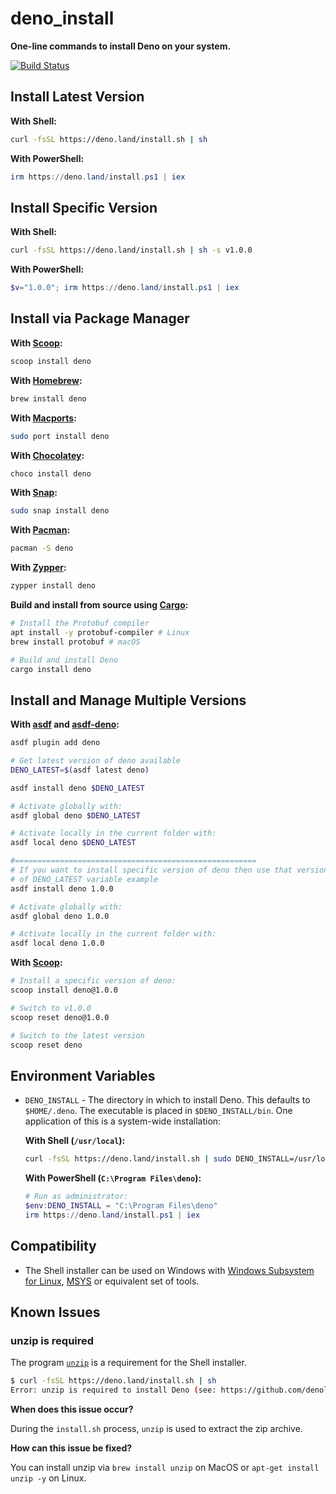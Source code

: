 # deno_install

**One-line commands to install Deno on your system.**

[![Build Status](https://github.com/denoland/deno_install/workflows/ci/badge.svg?branch=master)](https://github.com/denoland/deno_install/actions)

## Install Latest Version

**With Shell:**

```sh
curl -fsSL https://deno.land/install.sh | sh
```

**With PowerShell:**

```powershell
irm https://deno.land/install.ps1 | iex
```

## Install Specific Version

**With Shell:**

```sh
curl -fsSL https://deno.land/install.sh | sh -s v1.0.0
```

**With PowerShell:**

```powershell
$v="1.0.0"; irm https://deno.land/install.ps1 | iex
```

## Install via Package Manager

**With [Scoop](https://github.com/ScoopInstaller/Main/blob/master/bucket/deno.json):**

```powershell
scoop install deno
```

**With [Homebrew](https://formulae.brew.sh/formula/deno):**

```sh
brew install deno
```

**With [Macports](https://ports.macports.org/port/deno/summary):**

```sh
sudo port install deno
```

**With [Chocolatey](https://chocolatey.org/packages/deno):**

```powershell
choco install deno
```

**With [Snap](https://snapcraft.io/deno):**

```sh
sudo snap install deno
```

**With [Pacman](https://www.archlinux.org/pacman/):**

```sh
pacman -S deno
```

**With [Zypper](https://software.opensuse.org/package/deno):**

```sh
zypper install deno
```

**Build and install from source using [Cargo](https://lib.rs/crates/deno):**

```sh
# Install the Protobuf compiler
apt install -y protobuf-compiler # Linux
brew install protobuf # macOS

# Build and install Deno
cargo install deno
```

## Install and Manage Multiple Versions

**With [asdf](https://asdf-vm.com) and [asdf-deno](https://github.com/asdf-community/asdf-deno):**

```sh
asdf plugin add deno

# Get latest version of deno available
DENO_LATEST=$(asdf latest deno)

asdf install deno $DENO_LATEST

# Activate globally with:
asdf global deno $DENO_LATEST

# Activate locally in the current folder with:
asdf local deno $DENO_LATEST

#======================================================
# If you want to install specific version of deno then use that version instead
# of DENO_LATEST variable example
asdf install deno 1.0.0

# Activate globally with:
asdf global deno 1.0.0

# Activate locally in the current folder with:
asdf local deno 1.0.0
```

**With [Scoop](https://github.com/lukesampson/scoop/wiki/Switching-Ruby-And-Python-Versions):**

```sh
# Install a specific version of deno:
scoop install deno@1.0.0

# Switch to v1.0.0
scoop reset deno@1.0.0

# Switch to the latest version
scoop reset deno
```

## Environment Variables

- `DENO_INSTALL` - The directory in which to install Deno. This defaults to
  `$HOME/.deno`. The executable is placed in `$DENO_INSTALL/bin`. One
  application of this is a system-wide installation:

  **With Shell (`/usr/local`):**

  ```sh
  curl -fsSL https://deno.land/install.sh | sudo DENO_INSTALL=/usr/local sh
  ```

  **With PowerShell (`C:\Program Files\deno`):**

  ```powershell
  # Run as administrator:
  $env:DENO_INSTALL = "C:\Program Files\deno"
  irm https://deno.land/install.ps1 | iex
  ```

## Compatibility

- The Shell installer can be used on Windows with [Windows Subsystem for Linux](https://docs.microsoft.com/en-us/windows/wsl/about), [MSYS](https://www.msys2.org) or equivalent set of tools.

## Known Issues

### unzip is required

The program [`unzip`](https://linux.die.net/man/1/unzip) is a requirement for the Shell installer.

```sh
$ curl -fsSL https://deno.land/install.sh | sh
Error: unzip is required to install Deno (see: https://github.com/denoland/deno_install#unzip-is-required).
```

**When does this issue occur?**

During the `install.sh` process, `unzip` is used to extract the zip archive.

**How can this issue be fixed?**

You can install unzip via `brew install unzip` on MacOS or `apt-get install unzip -y` on Linux.
